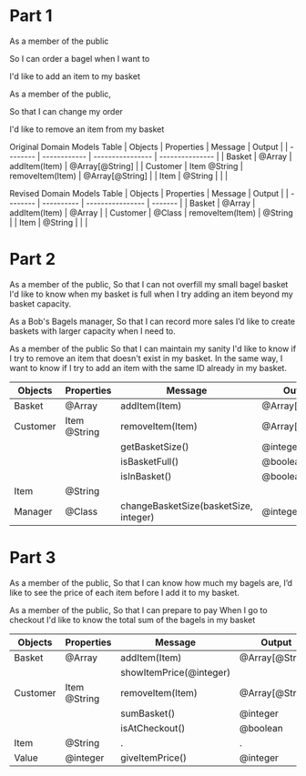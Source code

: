 
# Part 1
As a member of the public

So I can order a bagel when I want to

I'd like to add an item to my basket

As a member of the public,

So that I can change my order

I'd like to remove an item from my basket

Original Domain Models Table
| Objects  | Properties   | Message          | Output          |
| -------- | ------------ | ---------------- | --------------- |
| Basket   | @Array       | addItem(Item)    | @Array[@String] |
| Customer | Item @String | removeItem(Item) | @Array[@String] |
| Item     | @String      |                  |                 |

Revised Domain Models Table
| Objects  | Properties | Message          | Output  |
| -------- | ---------- | ---------------- | ------- |
| Basket   | @Array     | addItem(Item)    | @Array  |
| Customer | @Class     | removeItem(Item) | @String |
| Item     | @String    |                  |         |

# Part 2
As a member of the public,
So that I can not overfill my small bagel basket
I'd like to know when my basket is full when I try adding an item beyond my basket capacity.

As a Bob's Bagels manager,
So that I can record more sales
I’d like to create baskets with larger capacity when I need to.

As a member of the public
So that I can maintain my sanity
I'd like to know if I try to remove an item that doesn't exist in my basket. In the same way, I want to know if I try to add an item with the same ID already in my basket.



| Objects  | Properties   | Message                               | Output          |
| -------- | ------------ | ------------------------------------- | --------------- |
| Basket   | @Array       | addItem(Item)                         | @Array[@String] |
| Customer | Item @String | removeItem(Item)                      | @Array[@String] |
|          |              | getBasketSize()                       | @integer        |
|          |              | isBasketFull()                        | @boolean        |
|          |              | isInBasket()                          | @boolean        |
| Item     | @String      |                                       |                 |
| Manager  | @Class       | changeBasketSize(basketSize, integer) | @integer        |


# Part 3
As a member of the public,
So that I can know how much my bagels are,
I’d like to see the price of each item before I add it to my basket.

As a member of the public,
So that I can prepare to pay
When I go to checkout I'd like to know the total sum of the bagels in my basket

| Objects  | Properties   | Message                 | Output          |
| -------- | ------------ | ----------------------- | --------------- |
| Basket   | @Array       | addItem(Item)           | @Array[@String] |
|          |              | showItemPrice(@integer) |
| Customer | Item @String | removeItem(Item)        | @Array[@String] |
|          |              | sumBasket()             | @integer        |
|          |              | isAtCheckout()          | @boolean        |
| Item     | @String      | .                       | .               |
| Value    | @integer     | giveItemPrice()         | @integer        |